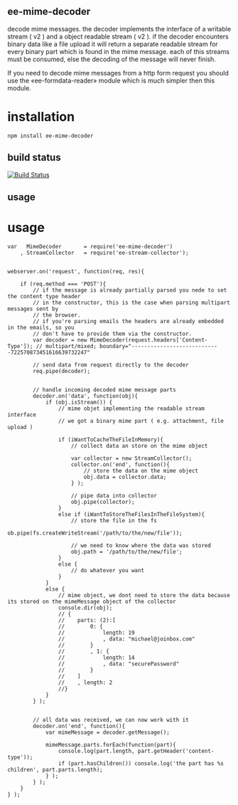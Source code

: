 ## ee-mime-decoder

decode mime messages. the decoder implements the interface of a writable stream ( v2 ) and a object readable stream ( v2 ). if the decoder encounters binary data like a file upload it will return a separate readable stream for every binary part which is found in the mime message. each of this streams must be consumed, else the decoding of the message will never finish.

If you need to decode mime messages from a http form request you should use the «ee-formdata-reader» module which is much simpler then this module.

# installation
	
	npm install ee-mime-decoder

## build status

[![Build Status](https://travis-ci.org/eventEmitter/ee-mime-decoder.png?branch=master)](https://travis-ci.org/eventEmitter/ee-mime-decoder)


## usage


# usage
	
	var   MimeDecoder 		= require('ee-mime-decoder')
		, StreamCollector 	= require('ee-stream-collector');


	webserver.on('request', function(req, res){

		if (req.method === 'POST'){
			// if the message is already partially parsed you nede to set the content type header 
			// in the constructor, this is the case when parsing multipart messages sent by
			// the browser.
			// if you're parsing emails the headers are already embedded in the emails, so you 
			// don't have to provide them via the constructor.
			var decoder = new MimeDecoder(request.headers['Content-Type']); // multipart/mixed; boundary="----------------------------722570873451616639732247"

			// send data from request directly to the decoder
			req.pipe(decoder);


			// handle incoming decoded mime message parts
			decoder.on('data', function(obj){
				if (obj.isStream()) {
					// mime objet implementing the readable stream interface
					// we got a binary mime part ( e.g. attachment, file upload )

					if (iWantToCacheTheFileInMemory){
						// collect data an store on the mime object

						var collector = new StreamCollector();
						collector.on('end', function(){
							// store the data on the mime object
							obj.data = collector.data;
						} );

						// pipe data into collector
						obj.pipe(collector);
					}
					else if (iWantToStoreTheFilesInTheFileSystem){
						// store the file in the fs
						ob.pipe(fs.createWriteStream('/path/to/the/new/file'));

						// we need to know where the data was stored
						obj.path = '/path/to/the/new/file';
					}
					else {
						// do whatever you want
					}
				}
				else {
					// mime object, we dont need to store the data because its stored on the mimeMessage object of the collector
					console.dir(obj);
					// {
					//    parts: (2):[
					//        0: {
					//            length: 19
					//            , data: "michael@joinbox.com"
					//        }
					//        , 1: {
					//            length: 14
					//            , data: "securePassword"
					//        }
					//    ]
					//    , length: 2
					//}
				}
			} );


			// all data was received, we can now work with it
			decoder.on('end', function(){
				var mimeMessage = decoder.getMessage();

				mimeMessage.parts.forEach(function(part){
					console.log(part.length, part.getHeader('content-type'));
					if (part.hasChildren()) console.log('the part has %s children', part.parts.length);
				} );
			} );
		}
	} );
